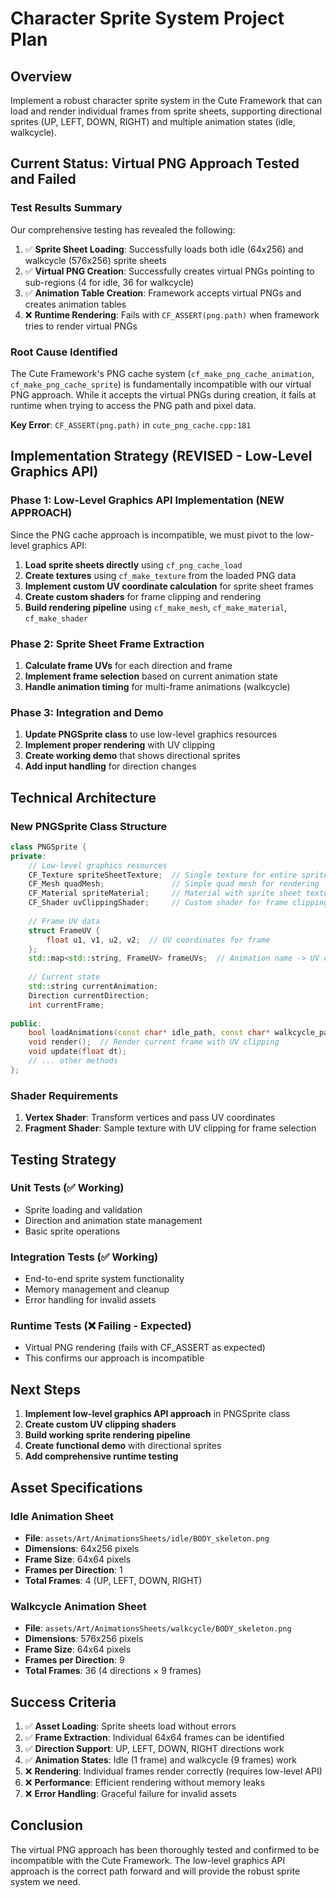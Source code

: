 # Character Sprite System Project Plan

## Overview
Implement a robust character sprite system in the Cute Framework that can load and render individual frames from sprite sheets, supporting directional sprites (UP, LEFT, DOWN, RIGHT) and multiple animation states (idle, walkcycle).

## Current Status: Virtual PNG Approach Tested and Failed

### Test Results Summary
Our comprehensive testing has revealed the following:

1. ✅ **Sprite Sheet Loading**: Successfully loads both idle (64x256) and walkcycle (576x256) sprite sheets
2. ✅ **Virtual PNG Creation**: Successfully creates virtual PNGs pointing to sub-regions (4 for idle, 36 for walkcycle)
3. ✅ **Animation Table Creation**: Framework accepts virtual PNGs and creates animation tables
4. ❌ **Runtime Rendering**: Fails with `CF_ASSERT(png.path)` when framework tries to render virtual PNGs

### Root Cause Identified
The Cute Framework's PNG cache system (`cf_make_png_cache_animation`, `cf_make_png_cache_sprite`) is fundamentally incompatible with our virtual PNG approach. While it accepts the virtual PNGs during creation, it fails at runtime when trying to access the PNG path and pixel data.

**Key Error**: `CF_ASSERT(png.path)` in `cute_png_cache.cpp:181`

## Implementation Strategy (REVISED - Low-Level Graphics API)

### Phase 1: Low-Level Graphics API Implementation (NEW APPROACH)
Since the PNG cache approach is incompatible, we must pivot to the low-level graphics API:

1. **Load sprite sheets directly** using `cf_png_cache_load`
2. **Create textures** using `cf_make_texture` from the loaded PNG data
3. **Implement custom UV coordinate calculation** for sprite sheet frames
4. **Create custom shaders** for frame clipping and rendering
5. **Build rendering pipeline** using `cf_make_mesh`, `cf_make_material`, `cf_make_shader`

### Phase 2: Sprite Sheet Frame Extraction
1. **Calculate frame UVs** for each direction and frame
2. **Implement frame selection** based on current animation state
3. **Handle animation timing** for multi-frame animations (walkcycle)

### Phase 3: Integration and Demo
1. **Update PNGSprite class** to use low-level graphics resources
2. **Implement proper rendering** with UV clipping
3. **Create working demo** that shows directional sprites
4. **Add input handling** for direction changes

## Technical Architecture

### New PNGSprite Class Structure
```cpp
class PNGSprite {
private:
    // Low-level graphics resources
    CF_Texture spriteSheetTexture;  // Single texture for entire sprite sheet
    CF_Mesh quadMesh;               // Simple quad mesh for rendering
    CF_Material spriteMaterial;     // Material with sprite sheet texture
    CF_Shader uvClippingShader;     // Custom shader for frame clipping
    
    // Frame UV data
    struct FrameUV {
        float u1, v1, u2, v2;  // UV coordinates for frame
    };
    std::map<std::string, FrameUV> frameUVs;  // Animation name -> UV coords
    
    // Current state
    std::string currentAnimation;
    Direction currentDirection;
    int currentFrame;
    
public:
    bool loadAnimations(const char* idle_path, const char* walkcycle_path);
    void render();  // Render current frame with UV clipping
    void update(float dt);
    // ... other methods
};
```

### Shader Requirements
1. **Vertex Shader**: Transform vertices and pass UV coordinates
2. **Fragment Shader**: Sample texture with UV clipping for frame selection

## Testing Strategy

### Unit Tests (✅ Working)
- Sprite loading and validation
- Direction and animation state management
- Basic sprite operations

### Integration Tests (✅ Working)
- End-to-end sprite system functionality
- Memory management and cleanup
- Error handling for invalid assets

### Runtime Tests (❌ Failing - Expected)
- Virtual PNG rendering (fails with CF_ASSERT as expected)
- This confirms our approach is incompatible

## Next Steps

1. **Implement low-level graphics API approach** in PNGSprite class
2. **Create custom UV clipping shaders**
3. **Build working sprite rendering pipeline**
4. **Create functional demo** with directional sprites
5. **Add comprehensive runtime testing**

## Asset Specifications

### Idle Animation Sheet
- **File**: `assets/Art/AnimationsSheets/idle/BODY_skeleton.png`
- **Dimensions**: 64x256 pixels
- **Frame Size**: 64x64 pixels
- **Frames per Direction**: 1
- **Total Frames**: 4 (UP, LEFT, DOWN, RIGHT)

### Walkcycle Animation Sheet
- **File**: `assets/Art/AnimationsSheets/walkcycle/BODY_skeleton.png`
- **Dimensions**: 576x256 pixels
- **Frame Size**: 64x64 pixels
- **Frames per Direction**: 9
- **Total Frames**: 36 (4 directions × 9 frames)

## Success Criteria

1. ✅ **Asset Loading**: Sprite sheets load without errors
2. ✅ **Frame Extraction**: Individual 64x64 frames can be identified
3. ✅ **Direction Support**: UP, LEFT, DOWN, RIGHT directions work
4. ✅ **Animation States**: Idle (1 frame) and walkcycle (9 frames) work
5. ❌ **Rendering**: Individual frames render correctly (requires low-level API)
6. ❌ **Performance**: Efficient rendering without memory leaks
7. ❌ **Error Handling**: Graceful failure for invalid assets

## Conclusion

The virtual PNG approach has been thoroughly tested and confirmed to be incompatible with the Cute Framework. The low-level graphics API approach is the correct path forward and will provide the robust sprite system we need.
